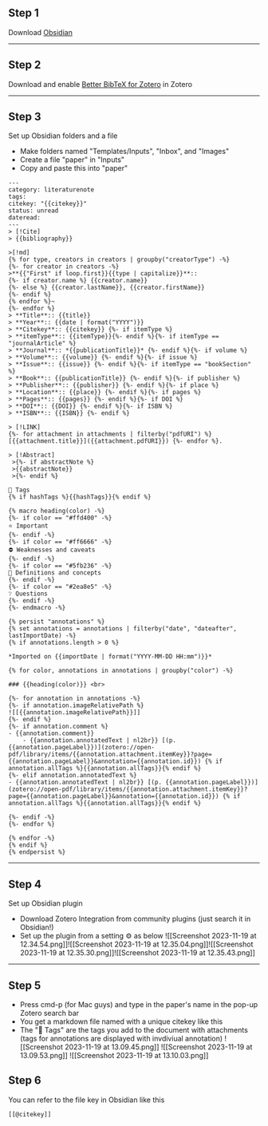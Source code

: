 ## Step 1
Download [Obsidian](https://obsidian.md/download)

---
## Step 2
Download and enable [Better BibTeX for Zotero](https://retorque.re/zotero-better-bibtex/) in Zotero

---
## Step 3
Set up Obsidian folders and a file
- Make folders named "Templates/Inputs", "Inbox", and "Images"
- Create a file "paper" in "Inputs"
- Copy and paste this into "paper"
```
---
category: literaturenote
tags: 
citekey: "{{citekey}}"
status: unread
dateread:
---
> [!Cite] 
> {{bibliography}}
  
>[!md] 
{% for type, creators in creators | groupby("creatorType") -%}  
{%- for creator in creators -%}  
>**{{"First" if loop.first}}{{type | capitalize}}**::
{%- if creator.name %} {{creator.name}}
{%- else %} {{creator.lastName}}, {{creator.firstName}}  
{%- endif %}  
{% endfor %}~  
{%- endfor %}  
> **Title**:: {{title}}
> **Year**:: {{date | format("YYYY")}} 
> **Citekey**:: {{citekey}} {%- if itemType %}
> **itemType**:: {{itemType}}{%- endif %}{%- if itemType == "journalArticle" %}  
> **Journal**:: *{{publicationTitle}}* {%- endif %}{%- if volume %}  
> **Volume**:: {{volume}} {%- endif %}{%- if issue %}
> **Issue**:: {{issue}} {%- endif %}{%- if itemType == "bookSection" %}  
> **Book**:: {{publicationTitle}} {%- endif %}{%- if publisher %}  
> **Publisher**:: {{publisher}} {%- endif %}{%- if place %}
> **Location**:: {{place}} {%- endif %}{%- if pages %}
> **Pages**:: {{pages}} {%- endif %}{%- if DOI %}
> **DOI**:: {{DOI}} {%- endif %}{%- if ISBN %}  
> **ISBN**:: {{ISBN}} {%- endif %}  

> [!LINK]
{%- for attachment in attachments | filterby("pdfURI") %}  
[{{attachment.title}}]({{attachment.pdfURI}}) {%- endfor %}.
  
> [!Abstract]
 >{%- if abstractNote %}
 >{{abstractNote}}
 >{%- endif %}

🔖 Tags
{% if hashTags %}{{hashTags}}{% endif %}

{% macro heading(color) -%}
{%- if color == "#ffd400" -%}
⭐ Important
{%- endif -%}
{%- if color == "#ff6666" -%}
⛔ Weaknesses and caveats
{%- endif -%}
{%- if color == "#5fb236" -%}
🧩 Definitions and concepts
{%- endif -%}
{%- if color == "#2ea8e5" -%}
❔ Questions
{%- endif -%}
{%- endmacro -%}

{% persist "annotations" %}
{% set annotations = annotations | filterby("date", "dateafter", lastImportDate) -%}
{% if annotations.length > 0 %}

*Imported on {{importDate | format("YYYY-MM-DD HH:mm")}}*

{% for color, annotations in annotations | groupby("color") -%}

### {{heading(color)}} <br>

{%- for annotation in annotations -%}
{%- if annotation.imageRelativePath %}
![[{{annotation.imageRelativePath}}]]
{%- endif %}
{%- if annotation.comment %}
- {{annotation.comment}}
	- {{annotation.annotatedText | nl2br}} [(p. {{annotation.pageLabel}})](zotero://open-pdf/library/items/{{annotation.attachment.itemKey}}?page={{annotation.pageLabel}}&annotation={{annotation.id}}) {% if annotation.allTags %}{{annotation.allTags}}{% endif %}
{%- elif annotation.annotatedText %}
- {{annotation.annotatedText | nl2br}} [(p. {{annotation.pageLabel}})](zotero://open-pdf/library/items/{{annotation.attachment.itemKey}}?page={{annotation.pageLabel}}&annotation={{annotation.id}}) {% if annotation.allTags %}{{annotation.allTags}}{% endif %}

{%- endif -%}
{%- endfor %}

{% endfor -%}
{% endif %}
{% endpersist %}

```
---
## Step 4
Set up Obsidian plugin
- Download Zotero Integration from community plugins (just search it in Obsidian!)
- Set up the plugin from a setting ⚙️ as below
![[Screenshot 2023-11-19 at 12.34.54.png]]![[Screenshot 2023-11-19 at 12.35.04.png]]![[Screenshot 2023-11-19 at 12.35.30.png]]![[Screenshot 2023-11-19 at 12.35.43.png]]
---
## Step 5
- Press cmd-p (for Mac guys) and type in the paper's name in the pop-up Zotero search bar
- You get a markdown file named with a unique citekey like this
- The "🔖 Tags" are the tags you add to the document with attachments (tags for annotations are displayed with invdiviual annotation)
![[Screenshot 2023-11-19 at 13.09.45.png]]
![[Screenshot 2023-11-19 at 13.09.53.png]]
![[Screenshot 2023-11-19 at 13.10.03.png]]

## Step 6
You can refer to the file key in Obsidian like this
```
[[@citekey]]
```


